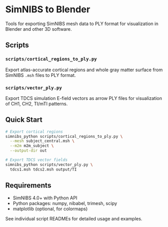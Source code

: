 # SimNIBS to Blender

Tools for exporting SimNIBS mesh data to PLY format for visualization in Blender and other 3D software.

## Scripts

### `scripts/cortical_regions_to_ply.py`
Export atlas-accurate cortical regions and whole gray matter surface from SimNIBS `.msh` files to PLY format.

### `scripts/vector_ply.py`
Export TDCS simulation E-field vectors as arrow PLY files for visualization of CH1, CH2, TI/mTI patterns.

## Quick Start

```bash
# Export cortical regions
simnibs_python scripts/cortical_regions_to_ply.py \
  --mesh subject_central.msh \
  --m2m m2m_subject \
  --output-dir out

# Export TDCS vector fields
simnibs_python scripts/vector_ply.py \
  tdcs1.msh tdcs2.msh output/TI
```

## Requirements

- SimNIBS 4.0+ with Python API
- Python packages: numpy, nibabel, trimesh, scipy
- matplotlib (optional, for colormaps)

See individual script READMEs for detailed usage and examples.
